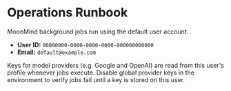 # Operations Runbook

MoonMind background jobs run using the default user account.

- **User ID:** `00000000-0000-0000-0000-000000000000`
- **Email:** `default@example.com`

Keys for model providers (e.g. Google and OpenAI) are read from this user's profile whenever jobs execute. Disable global provider keys in the environment to verify jobs fail until a key is stored on this user.
